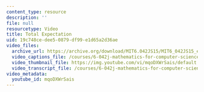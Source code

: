 ```yaml
---
content_type: resource
description: ''
file: null
resourcetype: Video
title: Total Expectation
uid: 19c748ce-dee5-0879-df99-e1d65a2d36ae
video_files:
  archive_url: https://archive.org/download/MIT6.042JS15/MIT6_042JS15_expecttotal_video_ipod.mp4
  video_captions_file: /courses/6-042j-mathematics-for-computer-science-spring-2015/85742cf3572c589d9ee2b6d7c6b75936_mqoDXWrSais.vtt
  video_thumbnail_file: https://img.youtube.com/vi/mqoDXWrSais/default.jpg
  video_transcript_file: /courses/6-042j-mathematics-for-computer-science-spring-2015/0e16697781e30d1dfa517e439ee6b687_mqoDXWrSais.pdf
video_metadata:
  youtube_id: mqoDXWrSais
---
```

